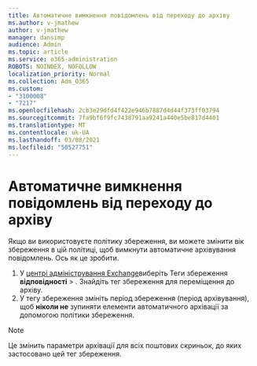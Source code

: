 ```yaml
---
title: Автоматичне вимкнення повідомлень від переходу до архіву
ms.author: v-jmathew
author: v-jmathew
manager: dansimp
audience: Admin
ms.topic: article
ms.service: o365-administration
ROBOTS: NOINDEX, NOFOLLOW
localization_priority: Normal
ms.collection: Adm_O365
ms.custom:
- "3100008"
- "7217"
ms.openlocfilehash: 2cb3e29dfd4f422e946b7887d4d44f373ff03794
ms.sourcegitcommit: 7fa9bf6f9fc7438791aa9241a440e5be817d4401
ms.translationtype: MT
ms.contentlocale: uk-UA
ms.lasthandoff: 03/08/2021
ms.locfileid: "50527751"
---
```

# <a name="stop-messages-from-moving-to-the-archive-automatically"></a>Автоматичне вимкнення повідомлень від переходу до архіву

Якщо ви використовуєте політику збереження, ви можете змінити вік збереження в цій політиці, щоб вимкнути автоматичне архівування повідомлень. Ось як це зробити.

1. У [центрі адміністрування Exchange](https://go.microsoft.com/fwlink/?linkid=2059104)виберіть Теги збереження **відповідності**  >  . Знайдіть тег збереження для переміщення до архіву.
2. У тегу збереження змініть період збереження (період архівування), щоб **ніколи не** зупиняти елементи автоматичного архівації за допомогою політики збереження.

> [!NOTE]
> Це змінить параметри архівації для всіх поштових скриньок, до яких застосовано цей тег збереження.
